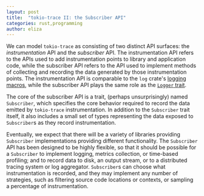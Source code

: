 ```yaml
---
layout: post
title:  "tokio-trace II: the Subscriber API"
categories: rust,programming
author: eliza
---
```


We can model `tokio-trace` as consisting of two distinct API surfaces: the
_instrumentation_ API and the _subscriber_ API. The instrumentation API refers
to the APIs used to add instrumentation points to library and application code,
while the subscriber API refers to the API used to implement methods of
collecting and recording the data generated by those instrumentation points. The
instrumentation API is comparable to the `log` crate's [logging macros], while
the subscriber API plays the same role as the [`Logger` trait].

The core of the subscriber API is a trait, (perhaps unsurprisingly) named
`Subscriber`, which specifies the core behavior required to record the data
emitted by `tokio-trace` instrumentation. In addition to the `Subscriber` trait
itself, it also includes a small set of types representing the data exposed to
`Subscriber`s as they record instrumentation.

Eventually, we expect that there will be a variety of libraries providing
`Subscriber` implementations providing different functionality. The `Subscriber`
API has been designed to be highly flexible, so that it should be possible for a
`Subscriber` to implement logging, metrics collection, or time-based profiling;
and to record data to disk, an output stream, or to a distributed tracing system or
log aggregator. `Subscriber`s can choose what instrumentation is recorded, and
they may implement any number of strategies, such as filtering source code
locations or contexts, or sampling a percentage of instrumentation.


[logging macros]: https://docs.rs/log/0.4.6/log/#use
[`Logger` trait]: https://docs.rs/log/0.4.6/log/#implementing-a-logger
